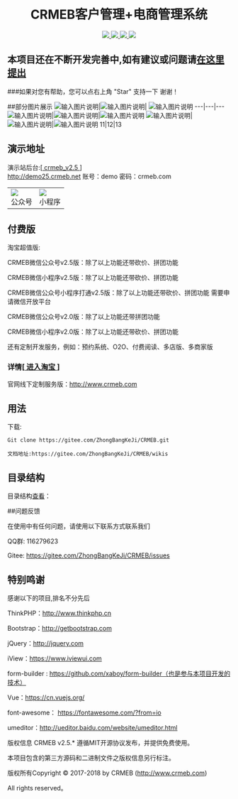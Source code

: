 <h1 align="center"> CRMEB客户管理+电商管理系统</h1> 
<p align="center">
    <a href="http://www.crmeb.com">
        <img src="https://img.shields.io/badge/OfficialWebsite-CRMEB-yellow.svg" />
    </a>
<a href="http://www.crmeb.com">
        <img src="https://img.shields.io/badge/Licence-MIT-green.svg?style=flat" />
    </a>
    <a href="http://www.crmeb.com">
        <img src="https://img.shields.io/badge/Edition-2.5-blue.svg" />
    </a>
     <a href="https://gitee.com/ZhongBangKeJi/CRMEB/repository/archive/master.zip">
        <img src="https://img.shields.io/badge/download-59m-red.svg" />
    </a>
</p>

## 本项目还在不断开发完善中,如有建议或问题请[在这里提出](https://gitee.com/ZhongBangKeJi/CRMEB/issues)

###如果对您有帮助，您可以点右上角 "Star" 支持一下 谢谢！

##部分图片展示
![输入图片说明](https://images.gitee.com/uploads/images/2018/1029/092526_7d362835_892944.jpeg "851540775763_.pic.jpg")|![输入图片说明](https://images.gitee.com/uploads/images/2018/1029/092526_7d362835_892944.jpeg "851540775763_.pic.jpg")|
![输入图片说明](https://images.gitee.com/uploads/images/2018/1029/092557_b6592fd3_892944.jpeg "961540775799_.pic.jpg")
---|---|---
![输入图片说明](https://images.gitee.com/uploads/images/2018/1029/092616_35b3f9e7_892944.jpeg "941540775775_.pic.jpg")|![输入图片说明](https://images.gitee.com/uploads/images/2018/1029/092630_476c58e8_892944.jpeg "861540775764_.pic.jpg")|![输入图片说明](https://images.gitee.com/uploads/images/2018/1029/092646_31d1d98a_892944.jpeg "891540775767_.pic.jpg")
![输入图片说明](https://images.gitee.com/uploads/images/2018/1029/092706_6784117c_892944.jpeg "WechatIMG83.jpeg")|![输入图片说明](https://images.gitee.com/uploads/images/2018/1029/092746_88c98c3f_892944.jpeg "911540775769_.pic.jpg")|![输入图片说明](https://images.gitee.com/uploads/images/2018/1029/092758_3888e1b7_892944.jpeg "901540775768_.pic.jpg")
11|12|13







##  演示地址
   演示站后台:[<a href='http://demo25.crmeb.net' target="_blank"> crmeb_v2.5 </a>]       
<a href='http://demo25.crmeb.net' target="_blank">http://demo25.crmeb.net</a>
   账号：demo
   密码：crmeb.com
<div align="center">
<table><tr><td><img src='https://images.gitee.com/uploads/images/2018/0828/182854_beba4aed_892944.png'/><br>公众号</td><td><img src='https://images.gitee.com/uploads/images/2018/0828/182909_cb2a5e64_892944.png'/><br>小程序</td></tr></table>
</div>

## 付费版

淘宝超值版:

CRMEB微信公众号v2.5版：除了以上功能还带砍价、拼团功能

CRMEB微信小程序v2.5版：除了以上功能还带砍价、拼团功能

CRMEB微信公众号小程序打通v2.5版：除了以上功能还带砍价、拼团功能 需要申请微信开放平台

CRMEB微信公众号v2.0版：除了以上功能还带拼团功能

CRMEB微信小程序v2.0版：除了以上功能还带砍价、拼团功能

还有定制开发服务，例如：预约系统、O2O、付费阅读、多店版、多商家版

### 详情[<a href='https://s.click.taobao.com/W7hVkLw' target="_blank"> 进入淘宝 </a>]

官网线下定制服务版：http://www.crmeb.com

## 用法

   下载: 

```
Git clone https://gitee.com/ZhongBangKeJi/CRMEB.git
```
    文档地址:https://gitee.com/ZhongBangKeJi/CRMEB/wikis


## 目录结构

目录结构[查看](https://gitee.com/ZhongBangKeJi/CRMEB/wikis/pages/preview?title=%E7%A8%8B%E5%BA%8F%E7%9B%AE%E5%BD%95&parent=)：


##问题反馈

在使用中有任何问题，请使用以下联系方式联系我们

QQ群: 116279623

Gitee: https://gitee.com/ZhongBangKeJi/CRMEB/issues

## 特别鸣谢
感谢以下的项目,排名不分先后

ThinkPHP：http://www.thinkphp.cn

Bootstrap：http://getbootstrap.com

jQuery：http://jquery.com

iView：https://www.iviewui.com

form-builder : https://github.com/xaboy/form-builder（也是参与本项目开发的技术）

Vue：https://cn.vuejs.org/

font-awesome： https://fontawesome.com/?from=io

umeditor：http://ueditor.baidu.com/website/umeditor.html


版权信息
CRMEB v2.5.* 遵循MIT开源协议发布，并提供免费使用。

本项目包含的第三方源码和二进制文件之版权信息另行标注。

版权所有Copyright © 2017-2018 by CRMEB (http://www.crmeb.com)

All rights reserved。